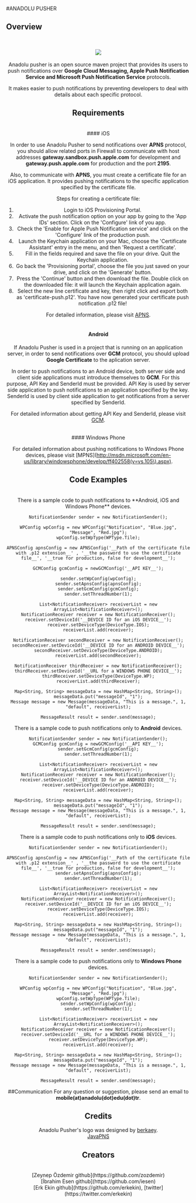 #ANADOLU PUSHER

## Overview
<br>	<center><img src="http://ios.anadolu.edu.tr/opensource/Anadolu-Pusher/aplogo.png"><br><br>
Anadolu pusher is an open source maven project that provides its users to push notifications over __Google Cloud Messaging, Apple Push Notification Service and Microsoft Push Notification Service__ protocols.

It makes easier to push notifications by preventing developers to deal with details about each specific protocol.
<br>
## Requirements
<br>
#### iOS

In order to use Anadolu Pusher to send notifications over **APNS** protocol, you should allow related ports in Firewall to communicate with host addresses **gateway.sandbox.push.apple.com** for development and **gateway.push.apple.com** for production and the port **2195**. 

Also, to communicate with **APNS**, you must create a certificate file for an iOS application. It provides pushing notifications to the specific application specified by the certificate file.

Steps for creating a certificate file:<br>
1. Login to iOS Provisioning Portal.<br>
2. Activate the push notification option on your app by going to the 'App IDs' section. Click on the 'Configure' link of you app.<br>
3. Check the 'Enable for Apple Push Notification service' and click on the 'Configure' link of the production push.<br>
4. Launch the Keychain application on your Mac, choose the 'Certificate Assistant' entry in the menu, and then 'Request a certificate'.<br>
5. Fill in the fields required and save the file on your drive. Quit the Keychain application.<br>
6. Go back the 'Provisioning portal', choose the file you just saved on your drive, and click on the 'Generate' button. <br>
7. Press the 'Continue' button and then download the file. Double click on the downloaded file: it will launch the Keychain application again.<br>
8. Select the new line certificate and key, then right click and export both as 'certificate-push.p12'. You have now generated your certificate push notification .p12 file!<br>

For detailed information, please visit [APNS](http://developer.apple.com/library/mac/#documentation/NetworkingInternet/Conceptual/RemoteNotificationsPG/Introduction.html#//apple_ref/doc/uid/TP40008194-CH1-SW1).  
<br>
#### Android

If Anadolu Pusher is used in a project that is running on an application server, in order to send notifications over **GCM** protocol, you should upload **Google Certificate** to the aplication server. 

In order to push notifications to an Android device, both server side and client side applications must introduce themselves to **GCM**. For this purpose, API Key and SenderId must be provided. API Key is used by server side application to push notifications to an application specified by the key. SenderId is used by client side application to get notifications from a server specified by SenderId.

For detailed information about getting API Key and SenderId, please visit [GCM](http://developer.android.com/google/gcm/gs.html).

<br>
#### Windows Phone

For detailed information about pushing notifications to Windows Phone devices, please visit [MPNS](http://msdn.microsoft.com/en-us/library/windowsphone/develop/ff402558(v=vs.105\).aspx).
<br>
## Code Examples
<br>
There is a sample code to push notifications to **Android, iOS and Windows Phone** devices.

	NotificationSender sender = new NotificationSender();
	
    WPConfig wpConfig = new WPConfig("Notification", "Blue.jpg", "Message", "Red.jpg");
    wpConfig.setWpType(WPType.Tile);
    
    APNSConfig apnsConfig = new APNSConfig('__Path of the certificate file with .p12 extension__' , '__the password to use the certificate file__', '__true for production, false for development__');
    
    GCMConfig gcmConfig = newGCMConfig('__API KEY__');
    
    sender.setWpConfig(wpConfig);
    sender.setApnsConfig(apnsConfig);
    sender.setGcmConfig(gcmConfig);
    sender.setThreadNumber(1);
    
    List<NotificationReceiver> receiverList = new ArrayList<NotificationReceiver>();
    NotificationReceiver receiver = new NotificationReceiver();
    receiver.setDeviceId('__DEVICE ID for an iOS DEVICE__');
    receiver.setDeviceType(DeviceType.IOS);
    receiverList.add(receiver);

    NotificationReceiver secondReceiver = new NotificationReceiver();
    secondReceiver.setDeviceId('__DEVICE ID for an ANDROID DEVICE__');
    secondReceiver.setDeviceType(DeviceType.ANDROID);
    receiverList.add(secondReceiver);

    NotificationReceiver thirdReceiver = new NotificationReceiver();
    thirdReceiver.setDeviceId('__URL for a WINDOWS PHONE DEVICE__');
    thirdReceiver.setDeviceType(DeviceType.WP);
    receiverList.add(thirdReceiver);

	Map<String, String> messageData = new HashMap<String, String>();
    messageData.put("messageId", "1");
    Message message = new Message(messageData, "This is a message.", 1, "default", receiverList);
    
    MessageResult result = sender.send(message);

There is a sample code to push notifications only to **Android** devices.
	
	NotificationSender sender = new NotificationSender();
	GCMConfig gcmConfig = newGCMConfig('__API KEY__');
    sender.setGcmConfig(gcmConfig);
    sender.setThreadNumber(1);
    
    List<NotificationReceiver> receiverList = new ArrayList<NotificationReceiver>();
	NotificationReceiver receiver = new NotificationReceiver();
    receiver.setDeviceId('__DEVICE ID for an ANDROID DEVICE__');
    receiver.setDeviceType(DeviceType.ANDROID);
    receiverList.add(receiver);

	Map<String, String> messageData = new HashMap<String, String>();
    messageData.put("messageId", "1");
    Message message = new Message(messageData, "This is a message.", 1, "default", receiverList);
    
    MessageResult result = sender.send(message);
    
There is a sample code to push notifications only to **iOS** devices.

	NotificationSender sender = new NotificationSender();
    
    APNSConfig apnsConfig = new APNSConfig('__Path of the certificate file with .p12 extension__' , '__the password to use the certificate file__', '__true for production, false for development__');
    sender.setApnsConfig(apnsConfig);
    sender.setThreadNumber(1);
    
    List<NotificationReceiver> receiverList = new ArrayList<NotificationReceiver>();
    NotificationReceiver receiver = new NotificationReceiver();
    receiver.setDeviceId('__DEVICE ID for an iOS DEVICE__');
    receiver.setDeviceType(DeviceType.IOS);
    receiverList.add(receiver);

	Map<String, String> messageData = new HashMap<String, String>();
    messageData.put("messageId", "1");
    Message message = new Message(messageData, "This is a message.", 1, "default", receiverList);
    
    MessageResult result = sender.send(message);
    
There is a sample code to push notifications only to **Windows Phone** devices.

	NotificationSender sender = new NotificationSender();
	
    WPConfig wpConfig = new WPConfig("Notification", "Blue.jpg", "Message", "Red.jpg");
    wpConfig.setWpType(WPType.Tile);
    sender.setWpConfig(wpConfig);
    sender.setThreadNumber(1);
    
    List<NotificationReceiver> receiverList = new ArrayList<NotificationReceiver>();
    NotificationReceiver receiver = new NotificationReceiver();
    receiver.setDeviceId('__URL for a WINDOWS PHONE DEVICE__');
    receiver.setDeviceType(DeviceType.WP);
    receiverList.add(receiver);

	Map<String, String> messageData = new HashMap<String, String>();
    messageData.put("messageId", "1");
    Message message = new Message(messageData, "This is a message.", 1, "default", receiverList);
    
    MessageResult result = sender.send(message);

##Communication
For any question or suggestion, please send an email to **mobile(at)anadolu(dot)edu(dot)tr**.
 
## Credits<br>
Anadolu Pusher's logo was designed by [berkaey](http://berkaey.com).<br>
[JavaPNS](https://code.google.com/p/javapns/)<br>
## Creators
<br>
[Zeynep Özdemir github](https://github.com/zozdemir)<br>
[İbrahim Esen github](https://github.com/iesen)<br>
[Erk Ekin github](https://github.com/erkekin), [twitter](https://twitter.com/erkekin)<br>
